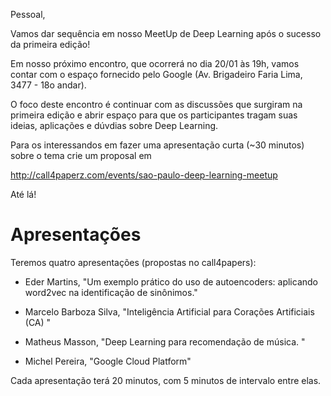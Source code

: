 Pessoal,


Vamos dar sequência em nosso MeetUp de Deep Learning após o sucesso da primeira edição!


Em nosso próximo encontro, que ocorrerá no dia 20/01 às 19h, vamos contar com o espaço fornecido pelo Google (Av. Brigadeiro Faria Lima, 3477 - 18o andar).


O foco deste encontro é continuar com as discussões que surgiram na primeira edição e abrir espaço para que os participantes tragam suas ideias, aplicações e dúvdias sobre Deep Learning.


Para os interessandos em fazer uma apresentação curta (~30 minutos) sobre o tema crie um proposal em

http://call4paperz.com/events/sao-paulo-deep-learning-meetup

Até lá!


# Apresentações

Teremos quatro apresentações (propostas no call4papers):

- Eder Martins, "Um exemplo prático do uso de autoencoders: aplicando word2vec na identificação de sinônimos."

- Marcelo Barboza Silva, "Inteligência Artificial para Corações Artificiais (CA) "

- Matheus Masson, "Deep Learning para recomendação de música. "

- Michel Pereira, "Google Cloud Platform"

Cada apresentação terá 20 minutos, com 5 minutos de intervalo entre elas.  
